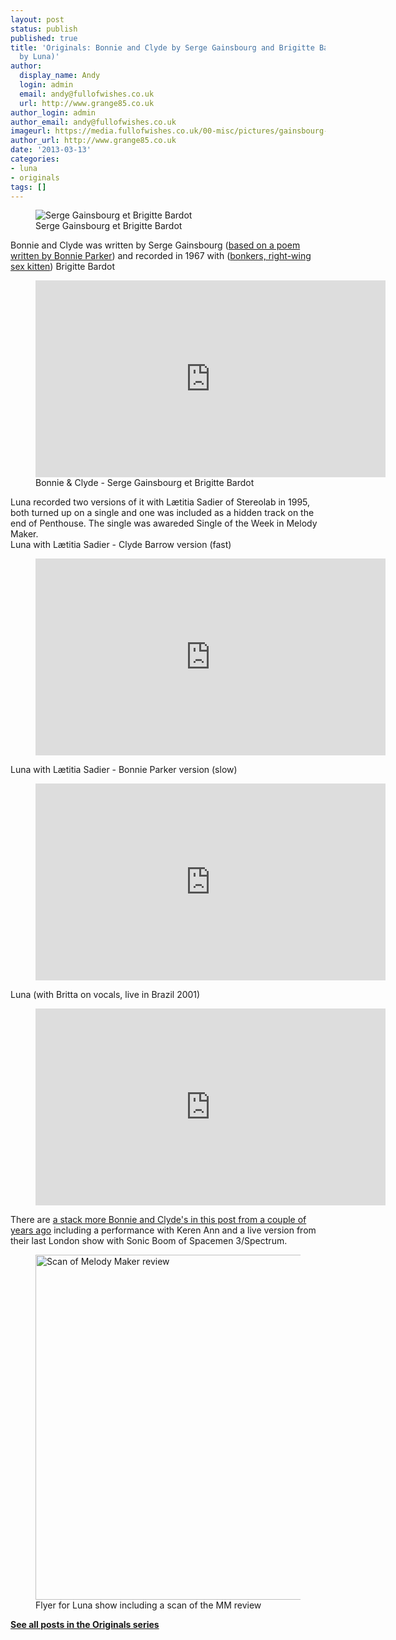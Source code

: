 ```yaml
---
layout: post
status: publish
published: true
title: 'Originals: Bonnie and Clyde by Serge Gainsbourg and Brigitte Bardot (covered
  by Luna)'
author:
  display_name: Andy
  login: admin
  email: andy@fullofwishes.co.uk
  url: http://www.grange85.co.uk
author_login: admin
author_email: andy@fullofwishes.co.uk
imageurl: https://media.fullofwishes.co.uk/00-misc/pictures/gainsbourg-bardot.jpg
author_url: http://www.grange85.co.uk
date: '2013-03-13'
categories:
- luna
- originals
tags: []
---
```

<figure class="caption aligncenter"><img src="https://media.fullofwishes.co.uk/00-misc/pictures/gainsbourg-bardot.jpg" alt="Serge Gainsbourg et Brigitte Bardot" /><figcaption class="caption-text">Serge Gainsbourg et Brigitte Bardot</figcaption></figure>
<p>Bonnie and Clyde was written by Serge Gainsbourg (<a href="http://allpoetry.com/poem/8564129-The_Trails_End-by-Bonnie_Parker">based on a poem written by Bonnie Parker</a>) and recorded in 1967 with (<a href="http://www.guardian.co.uk/film/2003/may/16/news.gwladysfouche">bonkers, right-wing sex kitten</a>) Brigitte Bardot<br />
</p>
<figure class="caption aligncenter"><iframe width="560" height="315" src="https://www.youtube-nocookie.com/embed/GDAuaStv2Kk" frameborder="0" allowfullscreen></iframe><figcaption class="caption-text">Bonnie & Clyde - Serge Gainsbourg et Brigitte Bardot</figcaption></figure>
<p>Luna recorded two versions of it with Lætitia Sadier of Stereolab in 1995, both turned up on a single and one was included as a hidden track on the end of Penthouse. The single was awareded Single of the Week in Melody Maker.<a id="more"></a><a id="more-3783"></a><br />
Luna with Lætitia Sadier - Clyde Barrow version (fast)<br />
</p>
<figure class="caption aligncenter"><iframe width="560" height="315" src="https://www.youtube-nocookie.com/embed/UTg0k2HFcYQ" frameborder="0" allowfullscreen></iframe><figcaption class="caption-text"></figcaption></figure>
<p>Luna with Lætitia Sadier - Bonnie Parker version (slow)<br />
</p>
<figure class="caption aligncenter"><iframe width="560" height="315" src="https://www.youtube-nocookie.com/embed/VA3JJySehj4" frameborder="0" allowfullscreen></iframe><figcaption class="caption-text"></figcaption></figure>
<p>Luna (with Britta on vocals, live in Brazil 2001)<br />
</p>
<figure class="caption aligncenter"><iframe width="560" height="315" src="https://www.youtube-nocookie.com/embed/D3o7LYyPgaA" frameborder="0" allowfullscreen></iframe><figcaption class="caption-text"></figcaption></figure>
<p>There are <a href="/2012/08/10/friday-recycling-bonnie-and-clyde/">a stack more Bonnie and Clyde's in this post from a couple of years ago</a> including a performance with Keren Ann and a live version from their last London show with Sonic Boom of Spacemen 3/Spectrum.</p>
<p><figure class="caption aligncenter"><img src="https://media.fullofwishes.co.uk/images/articles/1995-05_MelodyMaker_Luna-bonnie_and_clyde_sotw.jpg" width="603" height="552" alt="Scan of Melody Maker review" class /><figcaption class="caption-text"> Flyer for Luna show including a scan of the MM review</figcaption></figure>
<p><strong><a href="/category/originals/" title="List: Originals">See all posts in the Originals series</a></strong></p>
